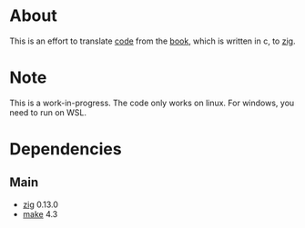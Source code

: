 # About
This is an effort to translate [code](https://github.com/remzi-arpacidusseau/ostep-code/tree/master) from the [book](https://pages.cs.wisc.edu/~remzi/OSTEP/), which is written in c, to [zig](https://ziglang.org/).

# Note
This is a work-in-progress.
The code only works on linux. For windows, you need to run on WSL.


# Dependencies
## Main
- [zig](https://ziglang.org/) 0.13.0
- [make](https://www.gnu.org/software/make/) 4.3

